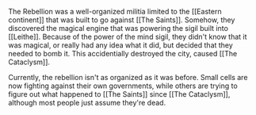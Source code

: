 The Rebellion was a well-organized militia limited to the [[Eastern continent]] that was built to go against [[The Saints]]. Somehow, they discovered the magical engine that was powering the sigil built into [[Leithe]]. Because of the power of the mind sigil, they didn't know that it was magical, or really had any idea what it did, but decided that they needed to bomb it. This accidentially destroyed the city, caused [[The Cataclysm]].

Currently, the rebellion isn't as organized as it was before. Small cells are now fighting against their own governments, while others are trying to figure out what happened to [[The Saints]] since [[The Cataclysm]], although most people just assume they're dead.
